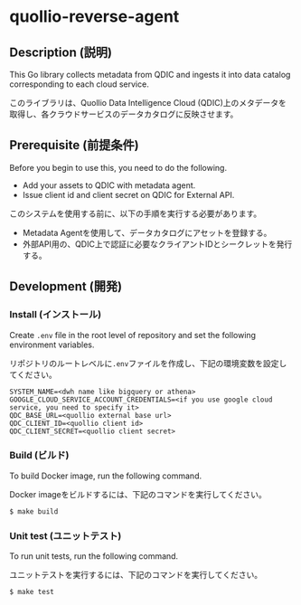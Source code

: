 # quollio-reverse-agent

## Description (説明)

This Go library collects metadata from QDIC and ingests it into data catalog corresponding to each cloud service.

このライブラリは、Quollio Data Intelligence Cloud (QDIC)上のメタデータを取得し、各クラウドサービスのデータカタログに反映させます。


## Prerequisite (前提条件)
Before you begin to use this, you need to do the following.
- Add your assets to QDIC with metadata agent.
- Issue client id and client secret on QDIC for External API.

このシステムを使用する前に、以下の手順を実行する必要があります。
- Metadata Agentを使用して、データカタログにアセットを登録する。
- 外部API用の、QDIC上で認証に必要なクライアントIDとシークレットを発行する。


## Development (開発)

### Install (インストール)

Create `.env` file in the root level of repository and set the following environment variables.

リポジトリのルートレベルに`.env`ファイルを作成し、下記の環境変数を設定してください。

```
SYSTEM_NAME=<dwh name like bigquery or athena>
GOOGLE_CLOUD_SERVICE_ACCOUNT_CREDENTIALS=<if you use google cloud service, you need to specify it>
QDC_BASE_URL=<quollio external base url>
QDC_CLIENT_ID=<quollio client id>
QDC_CLIENT_SECRET=<quollio client secret>
```

### Build (ビルド)

To build Docker image, run the following command.

Docker imageをビルドするには、下記のコマンドを実行してください。

```
$ make build
```

### Unit test (ユニットテスト)

To run unit tests, run the following command.

ユニットテストを実行するには、下記のコマンドを実行してください。

```
$ make test
```

